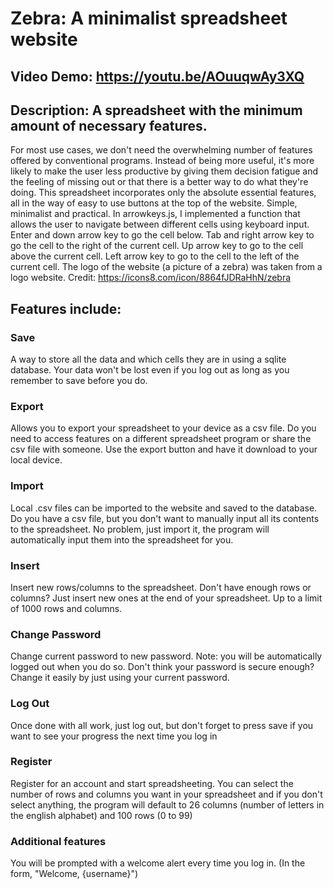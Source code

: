# Zebra: A minimalist spreadsheet website

## Video Demo: https://youtu.be/AOuuqwAy3XQ

## Description: A spreadsheet with the minimum amount of necessary features.
For most use cases, we don't need the overwhelming number of features offered by conventional programs.
Instead of being more useful, it's more likely to make the user less productive by giving them decision fatigue
and the feeling of missing out or that there is a better way
to do what they're doing. This spreadsheet incorporates only the absolute essential features, all in the way of
easy to use buttons at the top of the website. Simple, minimalist and practical. In arrowkeys.js, I implemented a function that
allows the user to navigate between different cells using keyboard input.
Enter and down arrow key to go the cell below.
Tab and right arrow key to go the cell to the right of the current cell.
Up arrow key to go to the cell above the current cell.
Left arrow key to go to the cell to the left of the current cell.
The logo of the website (a picture of a zebra) was taken from a logo website.
Credit: https://icons8.com/icon/8864fJDRaHhN/zebra

## Features include:

### Save
A way to store all the data and which cells they are in using a sqlite database. Your data won't be lost
even if you log out as long as you remember to save before you do.

### Export
Allows you to export your spreadsheet to your device as a csv file. Do you need to access features on a
different spreadsheet program or share the csv file with someone. Use the export button and
have it download to your local device.

### Import
Local .csv files can be imported to the website and saved to the database. Do you have a csv file, but
you don't want to manually input all its contents to the spreadsheet. No problem, just import it, the program
will automatically input them into the spreadsheet for you.

### Insert
Insert new rows/columns to the spreadsheet. Don't have enough rows or columns? Just insert new ones at the end
of your spreadsheet. Up to a limit of 1000 rows and columns.

### Change Password
Change current password to new password. Note: you will be automatically logged out when you do so. Don't think
your password is secure enough? Change it easily by just using your current password.

### Log Out
Once done with all work, just log out, but don't forget to press save if you want to see
your progress the next time you log in

### Register
Register for an account and start spreadsheeting. You can select the number of rows and columns you want in your spreadsheet and if
you don't select anything, the program will default to 26 columns (number of letters in the english alphabet) and 100 rows (0 to 99)

### Additional features
You will be prompted with a welcome alert every time you log in. (In the form, "Welcome, {username}")
